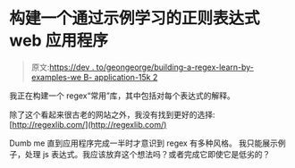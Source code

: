 # 构建一个通过示例学习的正则表达式 web 应用程序

> 原文:[https://dev . to/geongeorge/building-a-regex-learn-by-examples-we B- application-15k 2](https://dev.to/geongeorge/building-a-regex-learn-by-examples-web-application-15k2)

我正在构建一个 regex“常用”库，其中包括对每个表达式的解释。

除了这个看起来很古老的网站之外，我没有找到更好的选择:[http://regexlib.com/](http://regexlib.com/)

Dumb me 直到应用程序完成一半时才意识到 regex 有多种风格。
我只能展示例子，处理 js 表达式。我应该放弃这个想法吗？或者完成它即使它是低劣的？
